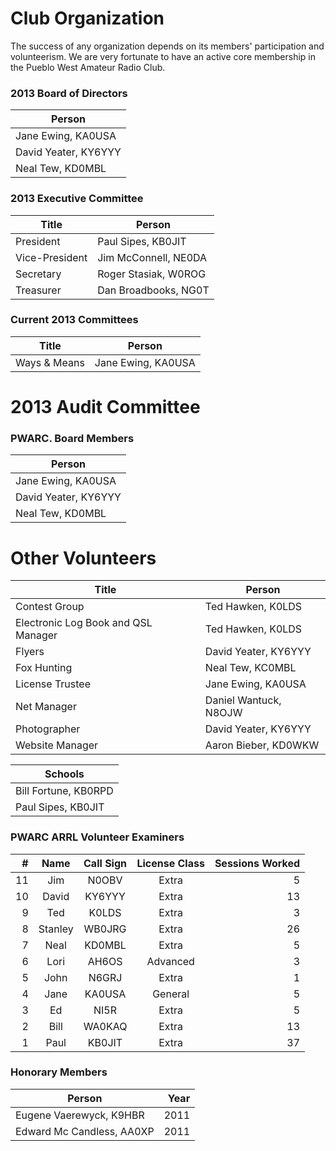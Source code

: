 Club Organization
================

The success of any organization depends on its members' participation and volunteerism. We are very fortunate to have an active core membership in the Pueblo West Amateur Radio Club.

### 2013 Board of Directors ###

|Person|
|-----|
|Jane Ewing, <span class="callsign">KA0USA</span>|
|David Yeater, <span class="callsign">KY6YYY</span>|
|Neal Tew, <span class="callsign">KD0MBL</span>|

### 2013 Executive Committee ###

|Title|Person|
|-----|------|
|President|Paul Sipes, <span class="callsign">KB0JIT</span>|
|Vice-President|Jim McConnell, <span class="callsign">NE0DA</span>|
|Secretary|Roger Stasiak, <span class="callsign">W0ROG</span>|
|Treasurer|Dan Broadbooks, <span class="callsign">NG0T</span>|

### Current 2013 Committees ###

|Title|Person|
|-----|------|
|Ways & Means|Jane Ewing, <span class="callsign">KA0USA</span>|

2013 Audit Committee
===============

### PWARC. Board Members ###

|Person|
|------|
|Jane Ewing, <span class="callsign">KA0USA</span>|
|David Yeater, <span class="callsign">KY6YYY</span>|
|Neal Tew, <span class="callsign">KD0MBL</span>|

Other Volunteers
===============

|Title|Person|
|-----|------|
|Contest Group|Ted Hawken, <span class="callsign">K0LDS</span>|
|Electronic Log Book and QSL Manager|Ted Hawken, <span class="callsign">K0LDS</span>|
|Flyers|David Yeater, <span class="callsign">KY6YYY</span>|
|Fox Hunting|Neal Tew, <span class="callsign">KC0MBL</span>|
|License Trustee|Jane Ewing, <span class="callsign">KA0USA</span>|
|Net Manager|Daniel Wantuck, <span class="callsign">N8OJW</span>|
|Photographer|David Yeater, <span class="callsign">KY6YYY</span>|
|Website Manager|Aaron Bieber, <span class="callsign">KD0WKW</span>|

|Schools|
|------|
|Bill Fortune, <span class="callsign">KB0RPD</span>|
|Paul Sipes, <span class="callsign">KB0JIT</span>|


### PWARC ARRL Volunteer Examiners ###

|#|Name|Call Sign|License Class|Sessions Worked
|-:|:-:|:-:|:-:|-:|
|11|Jim|<span class="callsign">N0OBV</span>|Extra|5|
|10|David|<span class="callsign">KY6YYY</span>|Extra|13|
|9|Ted|<span class="callsign">K0LDS</span>|Extra|3|
|8|Stanley|<span class="callsign">WB0JRG</span>|Extra|26|
|7|Neal|<span class="callsign">KD0MBL</span>|Extra|5|
|6|Lori|<span class="callsign">AH6OS</span>|Advanced|3|
|5|John|<span class="callsign">N6GRJ</span>|Extra|1|
|4|Jane|<span class="callsign">KA0USA</span>|General|5|
|3|Ed|<span class="callsign">NI5R</span>|Extra|5 |
|2|Bill|<span class="callsign">WA0KAQ</span>|Extra|13|
|1|Paul|<span class="callsign">KB0JIT</span>|Extra|37|

### Honorary Members ###

|Person|Year|
|------|--:|
|Eugene Vaerewyck, <span class="callsign">K9HBR</span>|2011|
|Edward Mc Candless, <span class="callsign">AA0XP</span>|2011|
